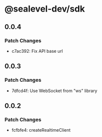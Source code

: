 # @sealevel-dev/sdk

## 0.0.4

### Patch Changes

- c7ac392: Fix API base url

## 0.0.3

### Patch Changes

- 7dfcd4f: Use WebSocket from "ws" library

## 0.0.2

### Patch Changes

- fcfbfe4: createRealtimeClient
